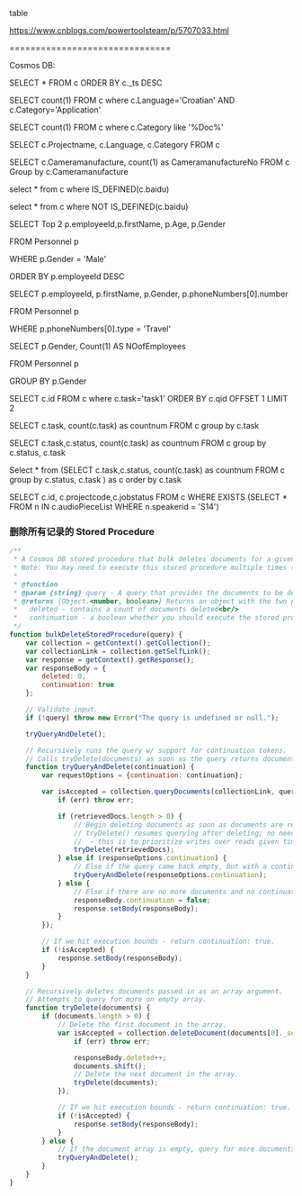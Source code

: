 table

https://www.cnblogs.com/powertoolsteam/p/5707033.html

===============================

Cosmos DB:

SELECT * FROM c ORDER BY c._ts DESC

SELECT count(1) FROM c where c.Language='Croatian' AND c.Category='Application'

SELECT count(1) FROM c where c.Category like '%Doc%'

SELECT c.Projectname, c.Language, c.Category FROM c

SELECT c.Cameramanufacture, count(1) as CameramanufactureNo FROM c Group by c.Cameramanufacture

select * from c where IS_DEFINED(c.baidu)

select * from c where NOT IS_DEFINED(c.baidu)





SELECT Top 2 p.employeeId,p.firstName, p.Age, p.Gender

FROM Personnel p

WHERE p.Gender = 'Male' 

ORDER BY p.employeeId DESC



SELECT p.employeeId, p.firstName, p.Gender, p.phoneNumbers[0].number

  FROM Personnel p

  WHERE p.phoneNumbers[0].type = 'Travel'



SELECT p.Gender, Count(1) AS NOofEmployees

  FROM Personnel p

  GROUP BY p.Gender



SELECT c.id FROM c where c.task='task1' ORDER BY c.qid OFFSET 1 LIMIT 2

SELECT c.task, count(c.task) as countnum FROM c group by c.task

SELECT c.task,c.status, count(c.task) as countnum FROM c group by c.status, c.task

Select * from (SELECT c.task,c.status, count(c.task) as countnum FROM c group by c.status, c.task ) as c order by c.task

SELECT c.id, c.projectcode,c.jobstatus FROM c WHERE EXISTS (SELECT * FROM n IN c.audioPieceList WHERE n.speakerid = 'S14')

### 删除所有记录的 Stored Procedure

```javascript
/**
 * A Cosmos DB stored procedure that bulk deletes documents for a given query.<br/>
 * Note: You may need to execute this stored procedure multiple times (depending whether the stored procedure is able to delete every document within the execution timeout limit).
 *
 * @function
 * @param {string} query - A query that provides the documents to be deleted (e.g. "SELECT c._self FROM c WHERE c.founded_year = 2008"). Note: For best performance, reduce the # of properties returned per document in the query to only what's required (e.g. prefer SELECT c._self over SELECT * )
 * @returns {Object.<number, boolean>} Returns an object with the two properties:<br/>
 *   deleted - contains a count of documents deleted<br/>
 *   continuation - a boolean whether you should execute the stored procedure again (true if there are more documents to delete; false otherwise).
 */
function bulkDeleteStoredProcedure(query) {
    var collection = getContext().getCollection();
    var collectionLink = collection.getSelfLink();
    var response = getContext().getResponse();
    var responseBody = {
        deleted: 0,
        continuation: true
    };

    // Validate input.
    if (!query) throw new Error("The query is undefined or null.");

    tryQueryAndDelete();

    // Recursively runs the query w/ support for continuation tokens.
    // Calls tryDelete(documents) as soon as the query returns documents.
    function tryQueryAndDelete(continuation) {
        var requestOptions = {continuation: continuation};

        var isAccepted = collection.queryDocuments(collectionLink, query, requestOptions, function (err, retrievedDocs, responseOptions) {
            if (err) throw err;

            if (retrievedDocs.length > 0) {
                // Begin deleting documents as soon as documents are returned form the query results.
                // tryDelete() resumes querying after deleting; no need to page through continuation tokens.
                //  - this is to prioritize writes over reads given timeout constraints.
                tryDelete(retrievedDocs);
            } else if (responseOptions.continuation) {
                // Else if the query came back empty, but with a continuation token; repeat the query w/ the token.
                tryQueryAndDelete(responseOptions.continuation);
            } else {
                // Else if there are no more documents and no continuation token - we are finished deleting documents.
                responseBody.continuation = false;
                response.setBody(responseBody);
            }
        });

        // If we hit execution bounds - return continuation: true.
        if (!isAccepted) {
            response.setBody(responseBody);
        }
    }

    // Recursively deletes documents passed in as an array argument.
    // Attempts to query for more on empty array.
    function tryDelete(documents) {
        if (documents.length > 0) {
            // Delete the first document in the array.
            var isAccepted = collection.deleteDocument(documents[0]._self, {}, function (err, responseOptions) {
                if (err) throw err;

                responseBody.deleted++;
                documents.shift();
                // Delete the next document in the array.
                tryDelete(documents);
            });

            // If we hit execution bounds - return continuation: true.
            if (!isAccepted) {
                response.setBody(responseBody);
            }
        } else {
            // If the document array is empty, query for more documents.
            tryQueryAndDelete();
        }
    }
}
```

